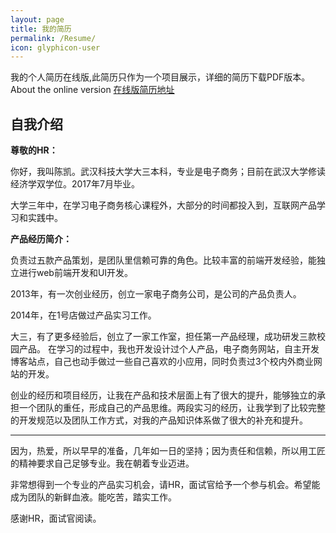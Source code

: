 ```yaml
---
layout: page
title: 我的简历
permalink: /Resume/
icon: glyphicon-user
---
```


我的个人简历在线版,此简历只作为一个项目展示，详细的简历下载PDF版本。About the online version [在线版简历地址](http://littlewhitechen.github.io/online-resume/#/)

## 自我介绍

**尊敬的HR：**

你好，我叫陈凯。武汉科技大学大三本科，专业是电子商务；目前在武汉大学修读经济学双学位。2017年7月毕业。

大学三年中，在学习电子商务核心课程外，大部分的时间都投入到，互联网产品学习和实践中。

**产品经历简介：**     
                                                                                               
负责过五款产品策划，是团队里信赖可靠的角色。比较丰富的前端开发经验，能独立进行web前端开发和UI开发。

2013年，有一次创业经历，创立一家电子商务公司，是公司的产品负责人。

2014年，在1号店做过产品实习工作。

大三，有了更多经验后，创立了一家工作室，担任第一产品经理，成功研发三款校园产品。
在学习的过程中，我也开发设计过个人产品，电子商务网站，自主开发博客站点，自己也动手做过一些自己喜欢的小应用，同时负责过3个校内外商业网站的开发。

创业的经历和项目经历，让我在产品和技术层面上有了很大的提升，能够独立的承担一个团队的重任，形成自己的产品思维。两段实习的经历，让我学到了比较完整的开发规范以及团队工作方式，对我的产品知识体系做了很大的补充和提升。


----------


因为，热爱，所以早早的准备，几年如一日的坚持；因为责任和信赖，所以用工匠的精神要求自己足够专业。我在朝着专业迈进。

非常想得到一个专业的产品实习机会，请HR，面试官给予一个参与机会。希望能成为团队的新鲜血液。能吃苦，踏实工作。

感谢HR，面试官阅读。



